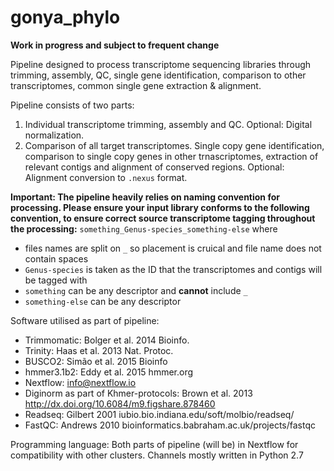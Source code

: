 # gonya_phylo

**Work in progress and subject to frequent change**

Pipeline designed to process transcriptome sequencing libraries through trimming, assembly, QC, single gene identification, comparison to other transcriptomes, common single gene extraction & alignment.

Pipeline consists of two parts:
1) Individual transcriptome trimming, assembly and QC. Optional: Digital normalization.
2) Comparison of all target transcriptomes. Single copy gene identification, comparison to single copy genes in other trnascriptomes, extraction of relevant contigs and alignment of conserved regions. Optional: Alignment conversion to `.nexus` format.

**Important: The pipeline heavily relies on naming convention for processing. Please ensure your input library conforms to the following convention, to ensure correct source transcriptome tagging throughout the processing:**
`something_Genus-species_something-else` where 
- files names are split on `_` so placement is cruical and file name does not contain spaces
- `Genus-species` is taken as the ID that the transcriptomes and contigs will be tagged with
- `something` can be any descriptor and **cannot** include `_`
- `something-else` can be any descriptor


Software utilised as part of pipeline:
- Trimmomatic: Bolger et al. 2014 Bioinfo.
- Trinity: Haas et al. 2013 Nat. Protoc.
- BUSCO2: Simão et al. 2015 Bioinfo
- hmmer3.1b2: Eddy et al. 2015 hmmer.org
- Nextflow: info@nextflow.io
- Diginorm as part of Khmer-protocols: Brown et al. 2013 http://dx.doi.org/10.6084/m9.figshare.878460
- Readseq: Gilbert 2001 iubio.bio.indiana.edu/soft/molbio/readseq/
- FastQC: Andrews 2010 bioinformatics.babraham.ac.uk/projects/fastqc

Programming language:
Both parts of pipeline (will be) in Nextflow for compatibility with other clusters. Channels mostly written in Python 2.7

